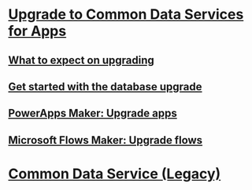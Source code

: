 # [Upgrade to Common Data Services for Apps](introduction-upgrade-cds.md)
## [What to expect on upgrading](what-to-expect-upgrade-cds.md)
## [Get started with the database upgrade](get-started.md)
## [PowerApps Maker: Upgrade apps](upgrade-powerapps.md)
## [Microsoft Flows Maker: Upgrade flows](upgrade-flows.md)

# [Common Data Service (Legacy)](/common-data-service/entity-reference/introduction)